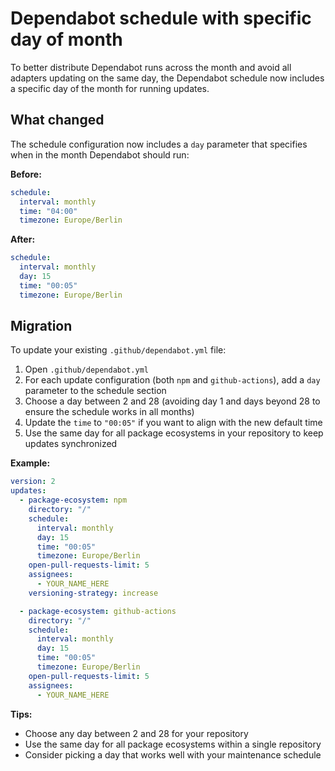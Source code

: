 # Dependabot schedule with specific day of month

To better distribute Dependabot runs across the month and avoid all adapters updating on the same day, the Dependabot schedule now includes a specific day of the month for running updates.

## What changed

The schedule configuration now includes a `day` parameter that specifies when in the month Dependabot should run:

**Before:**
```yaml
schedule:
  interval: monthly
  time: "04:00"
  timezone: Europe/Berlin
```

**After:**
```yaml
schedule:
  interval: monthly
  day: 15
  time: "00:05"
  timezone: Europe/Berlin
```

## Migration

To update your existing `.github/dependabot.yml` file:

1. Open `.github/dependabot.yml`
2. For each update configuration (both `npm` and `github-actions`), add a `day` parameter to the schedule section
3. Choose a day between 2 and 28 (avoiding day 1 and days beyond 28 to ensure the schedule works in all months)
4. Update the `time` to `"00:05"` if you want to align with the new default time
5. Use the same day for all package ecosystems in your repository to keep updates synchronized

**Example:**

```yaml
version: 2
updates:
  - package-ecosystem: npm
    directory: "/"
    schedule:
      interval: monthly
      day: 15
      time: "00:05"
      timezone: Europe/Berlin
    open-pull-requests-limit: 5
    assignees:
      - YOUR_NAME_HERE
    versioning-strategy: increase

  - package-ecosystem: github-actions
    directory: "/"
    schedule:
      interval: monthly
      day: 15
      time: "00:05"
      timezone: Europe/Berlin
    open-pull-requests-limit: 5
    assignees:
      - YOUR_NAME_HERE
```

**Tips:**
- Choose any day between 2 and 28 for your repository
- Use the same day for all package ecosystems within a single repository
- Consider picking a day that works well with your maintenance schedule
